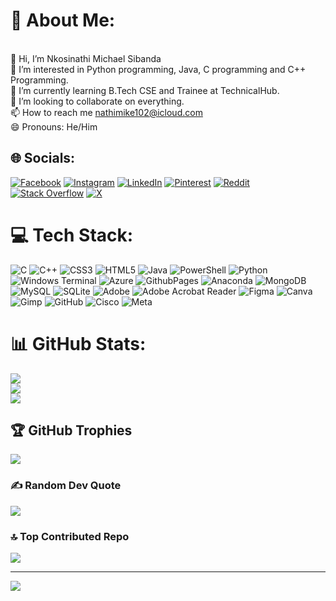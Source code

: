 # 💫 About Me:
<br>👋 Hi, I’m Nkosinathi Michael Sibanda
<br>👀 I’m interested in Python programming, Java, C programming and C++ Programming.
<br>🌱 I’m currently learning B.Tech CSE and Trainee at TechnicalHub. 
<br>💞️ I’m looking to collaborate on everything.
<br>📫 How to reach me nathimike102@icloud.com
<br>😄 Pronouns: He/Him


## 🌐 Socials:
[![Facebook](https://img.shields.io/badge/Facebook-%231877F2.svg?logo=Facebook&logoColor=white)](https://facebook.com/Nkosinathi-SIbanda)   [![Instagram](https://img.shields.io/badge/Instagram-%23E4405F.svg?logo=Instagram&logoColor=white)](https://instagram.com/nathi_mike)   [![LinkedIn](https://img.shields.io/badge/LinkedIn-%230077B5.svg?logo=linkedin&logoColor=white)](https://linkedin.com/in/nkosinathi-sibanda-294155131)   [![Pinterest](https://img.shields.io/badge/Pinterest-%23E60023.svg?logo=Pinterest&logoColor=white)](https://pinterest.com/nathimike102)   [![Reddit](https://img.shields.io/badge/Reddit-%23FF4500.svg?logo=Reddit&logoColor=white)](https://reddit.com/user/Mysterious_Cat_5515)   [![Stack Overflow](https://img.shields.io/badge/-Stackoverflow-FE7A16?logo=stack-overflow&logoColor=white)](https://stackoverflow.com/users/24282482) [![X](https://img.shields.io/badge/X-black.svg?logo=X&logoColor=white)](https://x.com/nathi_mike) 

# 💻 Tech Stack:
![C](https://img.shields.io/badge/c-%2300599C.svg?style=for-the-badge&logo=c&logoColor=white) ![C++](https://img.shields.io/badge/c++-%2300599C.svg?style=for-the-badge&logo=c%2B%2B&logoColor=white) ![CSS3](https://img.shields.io/badge/css3-%231572B6.svg?style=for-the-badge&logo=css3&logoColor=white) ![HTML5](https://img.shields.io/badge/html5-%23E34F26.svg?style=for-the-badge&logo=html5&logoColor=white) ![Java](https://img.shields.io/badge/java-%23ED8B00.svg?style=for-the-badge&logo=openjdk&logoColor=white) ![PowerShell](https://img.shields.io/badge/PowerShell-%235391FE.svg?style=for-the-badge&logo=powershell&logoColor=white) ![Python](https://img.shields.io/badge/python-3670A0?style=for-the-badge&logo=python&logoColor=ffdd54) ![Windows Terminal](https://img.shields.io/badge/Windows%20Terminal-%234D4D4D.svg?style=for-the-badge&logo=windows-terminal&logoColor=white) ![Azure](https://img.shields.io/badge/azure-%230072C6.svg?style=for-the-badge&logo=microsoftazure&logoColor=white) ![GithubPages](https://img.shields.io/badge/github%20pages-121013?style=for-the-badge&logo=github&logoColor=white) ![Anaconda](https://img.shields.io/badge/Anaconda-%2344A833.svg?style=for-the-badge&logo=anaconda&logoColor=white) ![MongoDB](https://img.shields.io/badge/MongoDB-%234ea94b.svg?style=for-the-badge&logo=mongodb&logoColor=white) ![MySQL](https://img.shields.io/badge/mysql-4479A1.svg?style=for-the-badge&logo=mysql&logoColor=white) ![SQLite](https://img.shields.io/badge/sqlite-%2307405e.svg?style=for-the-badge&logo=sqlite&logoColor=white) ![Adobe](https://img.shields.io/badge/adobe-%23FF0000.svg?style=for-the-badge&logo=adobe&logoColor=white) ![Adobe Acrobat Reader](https://img.shields.io/badge/Adobe%20Acrobat%20Reader-EC1C24.svg?style=for-the-badge&logo=Adobe%20Acrobat%20Reader&logoColor=white) ![Figma](https://img.shields.io/badge/figma-%23F24E1E.svg?style=for-the-badge&logo=figma&logoColor=white) ![Canva](https://img.shields.io/badge/Canva-%2300C4CC.svg?style=for-the-badge&logo=Canva&logoColor=white) ![Gimp](https://img.shields.io/badge/Gimp-657D8B?style=for-the-badge&logo=gimp&logoColor=FFFFFF) ![GitHub](https://img.shields.io/badge/github-%23121011.svg?style=for-the-badge&logo=github&logoColor=white) ![Cisco](https://img.shields.io/badge/cisco-%23049fd9.svg?style=for-the-badge&logo=cisco&logoColor=black) ![Meta](https://img.shields.io/badge/Meta-%230467DF.svg?style=for-the-badge&logo=Meta&logoColor=white)
# 📊 GitHub Stats:
![](https://github-readme-stats.vercel.app/api?username=nathimike&theme=merko&hide_border=false&include_all_commits=true&count_private=true)<br/>
![](https://github-readme-streak-stats.herokuapp.com/?user=nathimike&theme=merko&hide_border=false)<br/>
![](https://github-readme-stats.vercel.app/api/top-langs/?username=nathimike&theme=merko&hide_border=false&include_all_commits=true&count_private=true&layout=compact)

## 🏆 GitHub Trophies
![](https://github-profile-trophy.vercel.app/?username=nathimike&theme=radical&no-frame=false&no-bg=false&margin-w=4)

### ✍️ Random Dev Quote
![](https://quotes-github-readme.vercel.app/api?type=horizontal&theme=radical)

### 🔝 Top Contributed Repo
![](https://github-contributor-stats.vercel.app/api?username=nathimike&limit=5&theme=dark&combine_all_yearly_contributions=true)

---
[![](https://visitcount.itsvg.in/api?id=nathimike&icon=0&color=0)](https://visitcount.itsvg.in)

<!-- Proudly created with GPRM ( https://gprm.itsvg.in ) --> 
